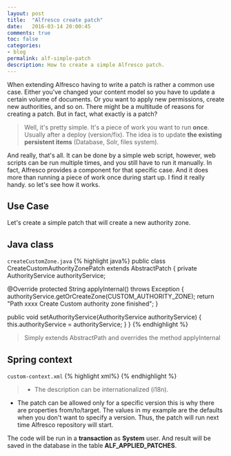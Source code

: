 ```yaml
---
layout: post
title:  "Alfresco create patch"
date:   2016-03-14 20:00:45
comments: true
toc: false
categories:
- blog
permalink: alf-simple-patch
description: How to create a simple Alfresco patch.
---
```


When extending Alfresco having to write a patch is rather a common use case. Either you've changed your content model so you have to update a
certain volume of documents. Or you want to apply new permissions, create new authorities, and so on. There might be a multitude of reasons for creating
a patch. But in fact, what exactly is a patch?

> Well, it's pretty simple. It's a piece of work you want to run __once__. Usually after a deploy (version/fix). The idea is to update  __the existing persistent items__ (Database, Solr, files system).

And really, that's all. It can be done by a simple web script, however, web
scripts can be run multiple times, and you still have to run it manually. In fact, Alfresco provides a component for that specific case.
 And it does more than running a piece of work once during start up. I find it really handy. so let's see how it works.

## Use Case

Let's create a simple patch that will create a new authority zone. 

## Java class

`createCustomZone.java`
{% highlight java%}
public class CreateCustomAuthorityZonePatch extends AbstractPatch
{
  private AuthorityService authorityService;

  @Override
  protected String applyInternal() throws Exception
  {
    authorityService.getOrCreateZone(CUSTOM_AUTHORITY_ZONE);
    return "Path xxxx Create Custom authority zone finished";
  }

  public void setAuthorityService(AuthorityService authorityService)
  {
    this.authorityService = authorityService;
  }
}
{% endhighlight %}

> Simply extends AbstractPath and overrides the method applyInternal

## Spring context

`custom-context.xml`
{% highlight xml%}
  <bean id="patch.custom.createCustomAuthorityZone" class="cern.epersonnel.patch.CreateCustomAuthorityZonePatch" parent="basePatch">
    <property name="id" value="patch.custom.createCustomAuthorityZone"/>
    <property name="description" value="Patch number xxxx Create Custom authority zone"/>
    <property name="fixesFromSchema" value="0"/>
    <property name="fixesToSchema" value="${version.schema}"/>
    <property name="targetSchema" value="10000"/>
    <property name="authorityService" ref="AuthorityService"/>
  </bean>
{% endhighlight %}

> * The description can be internationalized (i18n). 
 * The patch can be allowed only for a specific version this is why there are properties from/to/target. The values in my example are the defaults when you don't want to specify a version. 
 Thus, the patch will run next time Alfresco repository will start.

The code will be run in a __transaction__ as __System__ user. And result will be saved in the database in the table __ALF_APPLIED_PATCHES__.
